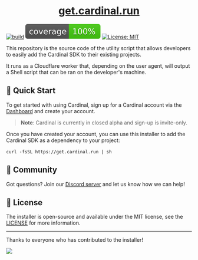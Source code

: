 # <center><a href="get.cardinal.run">get.cardinal.run</a></center>

[![build](https://github.com/cardinal-run/get.cardinal.run/actions/workflows/main.yaml/badge.svg)](https://github.com/cardinal-run/get.cardinal.run/actions/workflows/main.yaml)
[![coverage](https://raw.githubusercontent.com/cardinal-run/get.cardinal.run/main/coverage_badge.svg)](https://github.com/cardinal-run/get.cardinal.run/actions/workflows/main.yaml)
[![License: MIT](https://img.shields.io/badge/license-MIT-purple.svg)](https://opensource.org/licenses/MIT)

This repository is the source code of the utility script that allows developers to easily add the Cardinal SDK to their existing projects.

It runs as a Cloudflare worker that, depending on the user agent, will output a Shell script that can be ran on the developer's machine.


## 🚀 Quick Start

To get started with using Cardinal, sign up for a Cardinal account via the [Dashboard](https://app.cardinal.run) and create your account.

> **Note**: Cardinal is currently in closed alpha and sign-up is invite-only.

Once you have created your account, you can use this installer to add the Cardinal SDK as a dependency to your project:

```shell
curl -fsSL https://get.cardinal.run | sh
```

## 🤝 Community

Got questions? Join our [Discord server](https://discord.gg/Abkm7Ewhen) and let us know how we can help!

## 📃 License

The installer is open-source and available under the MIT license, see the [LICENSE](LICENSE) for more information.

---

Thanks to everyone who has contributed to the installer! 

<a href="https://github.com/cardinal-run/get.cardinal.run/graphs/contributors">
  <img src="https://contrib.rocks/image?repo=cardinal-run/get.cardinal.run" />
</a>